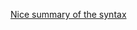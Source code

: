 [Nice summary of the syntax](http://subnormalnumbers.blogspot.com.br/2011/08/scaladoc-wiki-syntax.html)
